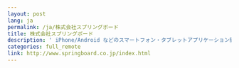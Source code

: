 ```yaml
---
layout: post
lang: ja
permalink: /ja/株式会社スプリングボード
title: 株式会社スプリングボード
description: ' iPhone/Android などのスマートフォン・タブレットアプリケーション開発、ソーシャルアプリケーション開発、WEB サービス開発など。自社ブランドでのスマートフォンアプリケーション、WEB サービスの展開も。 '
categories: full_remote
link: http://www.springboard.co.jp/index.html
---
```

